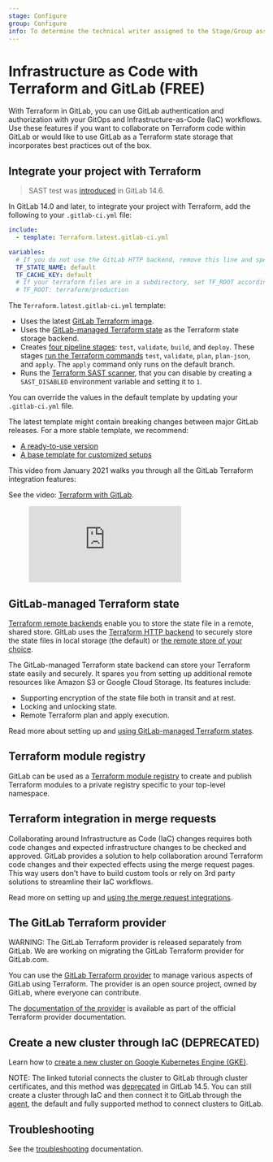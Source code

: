 ```yaml
---
stage: Configure
group: Configure
info: To determine the technical writer assigned to the Stage/Group associated with this page, see https://about.gitlab.com/handbook/engineering/ux/technical-writing/#assignments
---
```


# Infrastructure as Code with Terraform and GitLab **(FREE)**

With Terraform in GitLab, you can use GitLab authentication and authorization with
your GitOps and Infrastructure-as-Code (IaC) workflows.
Use these features if you want to collaborate on Terraform code within GitLab or would like to use GitLab as a Terraform state storage that incorporates best practices out of the box.

## Integrate your project with Terraform

> SAST test was [introduced](https://gitlab.com/groups/gitlab-org/-/epics/6655) in GitLab 14.6.

In GitLab 14.0 and later, to integrate your project with Terraform, add the following
to your `.gitlab-ci.yml` file:

```yaml
include:
  - template: Terraform.latest.gitlab-ci.yml

variables:
  # If you do not use the GitLab HTTP backend, remove this line and specify TF_HTTP_* variables
  TF_STATE_NAME: default
  TF_CACHE_KEY: default
  # If your terraform files are in a subdirectory, set TF_ROOT accordingly
  # TF_ROOT: terraform/production
```

The `Terraform.latest.gitlab-ci.yml` template:

- Uses the latest [GitLab Terraform image](https://gitlab.com/gitlab-org/terraform-images).
- Uses the [GitLab-managed Terraform state](#gitlab-managed-terraform-state) as
  the Terraform state storage backend.
- Creates [four pipeline stages](https://gitlab.com/gitlab-org/gitlab/-/blob/master/lib/gitlab/ci/templates/Terraform.latest.gitlab-ci.yml):
  `test`, `validate`, `build`, and `deploy`. These stages
  [run the Terraform commands](https://gitlab.com/gitlab-org/gitlab/-/blob/master/lib/gitlab/ci/templates/Terraform/Base.latest.gitlab-ci.yml)
  `test`, `validate`, `plan`, `plan-json`, and `apply`. The `apply` command only runs on the default branch.
- Runs the [Terraform SAST scanner](../../application_security/iac_scanning/index.md#configure-iac-scanning-manually),
  that you can disable by creating a `SAST_DISABLED` environment variable and setting it to `1`.

You can override the values in the default template by updating your `.gitlab-ci.yml` file.

The latest template might contain breaking changes between major GitLab releases.
For a more stable template, we recommend:

- [A ready-to-use version](https://gitlab.com/gitlab-org/gitlab/-/blob/master/lib/gitlab/ci/templates/Terraform.gitlab-ci.yml)
- [A base template for customized setups](https://gitlab.com/gitlab-org/gitlab/-/blob/master/lib/gitlab/ci/templates/Terraform/Base.gitlab-ci.yml)

This video from January 2021 walks you through all the GitLab Terraform integration features:

<div class="video-fallback">
  See the video: <a href="https://www.youtube.com/watch?v=iGXjUrkkzDI">Terraform with GitLab</a>.
</div>
<figure class="video-container">
  <iframe src="https://www.youtube.com/embed/iGXjUrkkzDI" frameborder="0" allowfullscreen="true"> </iframe>
</figure>

## GitLab-managed Terraform state

[Terraform remote backends](https://www.terraform.io/docs/language/settings/backends/index.html)
enable you to store the state file in a remote, shared store. GitLab uses the
[Terraform HTTP backend](https://www.terraform.io/docs/language/settings/backends/http.html)
to securely store the state files in local storage (the default) or
[the remote store of your choice](../../../administration/terraform_state.md).

The GitLab-managed Terraform state backend can store your Terraform state easily and
securely. It spares you from setting up additional remote resources like
Amazon S3 or Google Cloud Storage. Its features include:

- Supporting encryption of the state file both in transit and at rest.
- Locking and unlocking state.
- Remote Terraform plan and apply execution.

Read more about setting up and [using GitLab-managed Terraform states](terraform_state.md).

## Terraform module registry

GitLab can be used as a [Terraform module registry](../../packages/terraform_module_registry/index.md)
to create and publish Terraform modules to a private registry specific to your
top-level namespace.

## Terraform integration in merge requests

Collaborating around Infrastructure as Code (IaC) changes requires both code changes
and expected infrastructure changes to be checked and approved. GitLab provides a
solution to help collaboration around Terraform code changes and their expected
effects using the merge request pages. This way users don't have to build custom
tools or rely on 3rd party solutions to streamline their IaC workflows.

Read more on setting up and [using the merge request integrations](mr_integration.md).

## The GitLab Terraform provider

WARNING:
The GitLab Terraform provider is released separately from GitLab.
We are working on migrating the GitLab Terraform provider for GitLab.com.

You can use the [GitLab Terraform provider](https://github.com/gitlabhq/terraform-provider-gitlab)
to manage various aspects of GitLab using Terraform. The provider is an open source project,
owned by GitLab, where everyone can contribute.

The [documentation of the provider](https://registry.terraform.io/providers/gitlabhq/gitlab/latest/docs)
is available as part of the official Terraform provider documentation.

## Create a new cluster through IaC (DEPRECATED)

Learn how to [create a new cluster on Google Kubernetes Engine (GKE)](../clusters/connect/new_gke_cluster.md).

NOTE:
The linked tutorial connects the cluster to GitLab through cluster certificates,
and this method was [deprecated](https://gitlab.com/groups/gitlab-org/configure/-/epics/8)
in GitLab 14.5. You can still create a cluster through IaC and then connect it to GitLab
through the [agent](../../clusters/agent/index.md), the default and fully supported
method to connect clusters to GitLab.

## Troubleshooting

See the [troubleshooting](troubleshooting.md) documentation.
